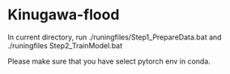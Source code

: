 # Kinugawa-flood 

In current directory, run ./runingfiles/Step1_PrepareData.bat and ./runingfiles Step2_TrainModel.bat

Please make sure that you have select pytorch env in conda. 

